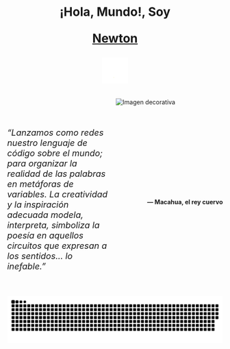 <!-- Encabezado de nivel 1 centrado -->
<h1 align="center">  
  <!-- Texto de saludo -->
  ¡Hola, Mundo!, Soy
  
  <!-- Enlace al perfil de GitHub -->
  <a href="https://github.com/Newton364">Newton</a>  
  
  <!-- Imagen animada de manita saludando -->
  <img 
    src="https://github.com/Kathryn-Jie/Kathryn-Jie/blob/main/wave.gif" 
    width="60px" 
    alt="GIF de saludo" 
  />
</h1>

<!-- Imagen decorativa original alineada a la derecha -->
  <div style="flex-shrink: 0;">
    <img 
      align="right" 
      src="https://github.com/7oSkaaa/7oSkaaa/blob/main/Images/Right_Side.gif?raw=true" 
      width="250px" 
      alt="Imagen decorativa"
    />
  </div>

  <!-- Espaciado (doble) para separar elementos (Imagen decorativa de Texto) -->
  <br><br>

  <!-- "display: flex" divide el espacio horizontal en dos secciones: el texto y la imagen -->
<div style="display: flex; align-items: center; justify-content: center;">
  <!-- Frase poética alineada a la izquierda -->
  <div style="flex: 1; text-align: left; padding-right: 20px; font-style: italic; font-size: 20px;">
  <p>
    “Lanzamos como redes nuestro lenguaje de código sobre el mundo; para organizar la realidad de las palabras en metáforas de variables. 
    La creatividad y la inspiración adecuada modela, interpreta, simboliza la poesía en aquellos circuitos que expresan a los sentidos… lo inefable.”
    <br/>
  </p>
  </div>
  <!-- Alineación del texto a la derecha -->
  <div style="flex: 1; text-align: right; margin-top: 10px;">
    <strong>— Macahua, el rey cuervo</strong>
  </div>
</div>


<!-- Espaciado para separar elementos -->
<br/>

<!-- Snake Game en una sección independiente -->
<div style="margin-top: 20px;">
  <picture>
    <source 
      media="(prefers-color-scheme: dark)" 
      srcset="https://raw.githubusercontent.com/itsmeshibintmz/itsmeshibintmz/8c4c442a1c6a6c7b963e5d473e5aec52c42b5ea3/github-contribution-grid-snake-sissa.svg"
    />
    <source 
      media="(prefers-color-scheme: light)" 
      srcset="https://raw.githubusercontent.com/itsmeshibintmz/itsmeshibintmz/8c4c442a1c6a6c7b963e5d473e5aec52c42b5ea3/github-contribution-grid-snake-sissa-white.svg"
    />
    <img 
      src="https://raw.githubusercontent.com/itsmeshibintmz/itsmeshibintmz/8c4c442a1c6a6c7b963e5d473e5aec52c42b5ea3/github-contribution-grid-snake-sissa.svg" 
      alt="Snake Game" 
    />
  </picture>
</div>


<!-- Créditos de origen: 7o5kaa.md, Kathryn.md, blueset.md, istmeshibintmz.md -->
<!-- Contenido expuesto en [https://github.com/durgeshsamariya/awesome-github-profile-readme-templates/blob/master/templates/7oSkaaa.md](https://github.com/durgeshsamariya/awesome-github-profile-readme-templates/tree/master/templates) -->

<!-- Imagen animada de gatito blanco -->
<!-- <img src="https://media.giphy.com/media/mGcNjsfWAjY5AEZNw6/giphy.gif" width="50"></h2> -->
<!--codediaz.md -Saludo y nombre -->
<!-- <img src="https://readme-typing-svg.herokuapp.com/?font=Roboto&weight=900&size=40=true&vCenter=true&width=500&height=70&duration=4000&color=B3B3B3&lines=Hi+There!+👋;+I'm+Sergio+Díaz!;" /> -->


